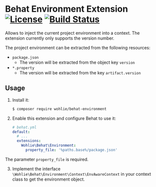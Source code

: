 # Behat Environment Extension [![License](https://img.shields.io/packagist/l/Wohlie/behat-environment.svg)](https://packagist.org/packages/Wohlie/behat-environment) [![Build Status](https://travis-ci.com/Wohlie/behat-environment.svg?branch=master)](https://travis-ci.com/Wohlie/behat-environment)

Allows to inject the current project environment into a context. The extension currently only supports the version
number.

The project environment can be extracted from the following resources:
  - `package.json`
    - The version will be extracted from the object key `version`
  - `*.property`
    - The version will be extracted from the key `artifact.version`

## Usage

1. Install it:
    
    ```bash
    $ composer require wohlie/behat-environment
    ```

2. Enable this extension and configure Behat to use it:
    
    ```yaml
    # behat.yml
    default:
      # ...
      extensions:
        Wohlie\Behat\Environment:
          property_file: '%paths.base%/package.json'
    ```
    
The parameter `property_file` is required.

3. Implement the interface `\Wohlie\Behat\Environment\Context\EnvAwareContext` in your context class to get the
environment object.